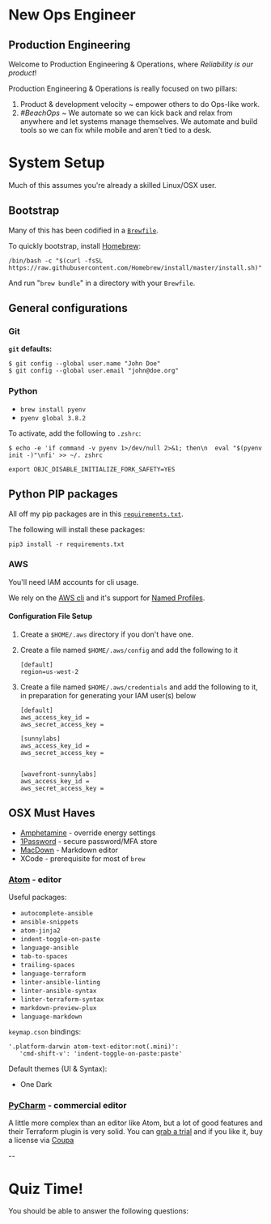 # New Ops Engineer

## Production Engineering 
Welcome to Production Engineering & Operations, where *Reliability is our product*!

Production Engineering & Operations is really focused on two pillars:

1. Product & development velocity ~ empower others to do Ops-like work.
2. *\#BeachOps* ~ We automate so we can kick back and relax from anywhere and let systems manage themselves. We automate and build tools so we can fix while mobile and aren't tied to a desk.


# System Setup
Much of this assumes you're already a skilled Linux/OSX user.

## Bootstrap
Many of this has been codified in a [`Brewfile`](https://github.com/mzeier/dotfiles/blob/master/Brewfile). 

To quickly bootstrap, install [Homebrew](https://brew.sh/):

```
/bin/bash -c "$(curl -fsSL https://raw.githubusercontent.com/Homebrew/install/master/install.sh)"
```

And run "`brew bundle`" in a directory with your `Brewfile`.

## General configurations

### Git

**`git` defaults:**

```
$ git config --global user.name "John Doe"
$ git config --global user.email "john@doe.org"
```


### Python
* `brew install pyenv`
* `pyenv global 3.8.2`

To activate, add the following to `.zshrc`:
```
$ echo -e 'if command -v pyenv 1>/dev/null 2>&1; then\n  eval "$(pyenv init -)"\nfi' >> ~/. zshrc

export OBJC_DISABLE_INITIALIZE_FORK_SAFETY=YES
```

## Python PIP packages
All off my pip packages are in this [`requirements.txt`](https://github.com/mzeier/dotfiles/blob/master/requirements.txt).

The following will install these packages:
```
pip3 install -r requirements.txt
```

### AWS

You'll need IAM accounts for cli usage. 

We rely on the [AWS cli]() and it's support for [Named Profiles]().

#### Configuration File Setup
1. Create a `$HOME/.aws` directory if you don't have one.
2. Create a file named `$HOME/.aws/config` and add the following to it


    ```
    [default]
    region=us-west-2
    ```
    
    
3. Create a file named `$HOME/.aws/credentials` and add the following to it, in preparation for generating your IAM user(s) below

    ```
    [default]
    aws_access_key_id =
    aws_secret_access_key =

    [sunnylabs]
    aws_access_key_id =
    aws_secret_access_key =


    [wavefront-sunnylabs]
    aws_access_key_id =
    aws_secret_access_key =

    ```


## OSX Must Haves
* [Amphetamine](https://itunes.apple.com/us/app/amphetamine/id937984704?mt=12) - override energy settings
* [1Password](https://1password.com/) - secure password/MFA store
* [MacDown](https://macdown.uranusjr.com/) - Markdown editor
* XCode - prerequisite for most of `brew`

### [Atom](https://atom.io/) - editor
Useful packages:

* `autocomplete-ansible`
* `ansible-snippets`
* `atom-jinja2`
* `indent-toggle-on-paste`
* `language-ansible`
* `tab-to-spaces`
* `trailing-spaces`
* `language-terraform`
* `linter-ansible-linting`
* `linter-ansible-syntax`
* `linter-terraform-syntax`
* `markdown-preview-plux`
* `language-markdown`

`keymap.cson` bindings:

```
'.platform-darwin atom-text-editor:not(.mini)':
   'cmd-shift-v': 'indent-toggle-on-paste:paste'
```

Default themes (UI & Syntax):

* One Dark

### [PyCharm](https://www.jetbrains.com/pycharm/) - commercial editor
A little more complex than an editor like Atom, but a lot of good features
and their Terraform plugin is very solid. You can [grab a trial](https://www.jetbrains.com/pycharm/download/download-thanks.html?platform=mac) and if you like it, buy a license via [Coupa](https://myvmware.workspaceair.com/catalog-portal/ui?isOnPremise=false&isMobile=false&userId=2492128#/bookmarks/details/WORKSPACE-9efde298-9baa-4038-9feb-9d130eb11a94-Web-Saml20?nativenav=Hide)



--

# Quiz Time!

You should be able to answer the following questions:

